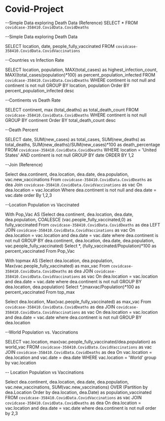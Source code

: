 # Covid-Project

--Simple Data exploring Death Data (Reference)
SELECT * 
FROM `covidcase-358410.CovidData.CovidDeaths`

--Simple Data exploring Death Data

SELECT location, date, people_fully_vaccinated
FROM `covidcase-358410.CovidData.CovidVaccinations`

--Countries vs Infection Rate

SELECT location, population, MAX(total_cases) as highest_infection_count, MAX((total_cases/population)*100) as percent_population_infected
FROM `covidcase-358410.CovidData.CovidDeaths`
WHERE continent is not null
and continent is not null
GROUP BY location, population 
Order BY percent_population_infected desc


--Continents vs Death Rate

SELECT continent, max (total_deaths) as total_death_count
FROM `covidcase-358410.CovidData.CovidDeaths`
WHERE continent is not null
GROUP BY continent
Order BY total_death_count desc

--Death Percent 

SELECT date, SUM(new_cases) as total_cases, SUM(new_deaths) as total_deaths, SUM(new_deaths)/SUM(new_cases)*100 as death_percentage
FROM `covidcase-358410.CovidData.CovidDeaths`
WHERE location = 'United States'
AND continent is not null
GROUP BY date
ORDER BY 1,2
 
--Join (Reference)

Select dea.continent, dea.location, dea.date, dea.population, vac.new_vaccinations
From `covidcase-358410.CovidData.CovidDeaths` as dea
Join `covidcase-358410.CovidData.CovidVaccinations` as vac
On dea.location = vac.location
Where dea.continent is not null
and dea.date = vac.date
order By 1,2,3

--Location Population vs Vaccinated

With Pop_Vac AS (Select dea.continent, dea.location, dea.date, dea.population, COALESCE (vac.people_fully_vaccinated,0) as fully_vaccinated 
From `covidcase-358410.CovidData.CovidDeaths` as dea
LEFT JOIN `covidcase-358410.CovidData.CovidVaccinations` as vac
	On dea.location = vac.location
	and dea.date = vac.date
where dea.continent is not null
GROUP BY dea.continent, dea.location, dea.date, dea.population, vac.people_fully_vaccinated)
Select *, (fully_vaccinated/Population)*100 as percent_vaccinated
From Pop_Vac


With topmax AS (Select dea.location, dea.population, Max(vac.people_fully_vaccinated) as max_vac
From `covidcase-358410.CovidData.CovidDeaths` as dea
JOIN `covidcase-358410.CovidData.CovidVaccinations` as vac
	On dea.location = vac.location
	and dea.date = vac.date
where dea.continent is not null
GROUP BY  dea.location, dea.population)
Select *,(maxvac/Population)*100 as percent_vaccinated
From top_max

Select dea.location, Max(vac.people_fully_vaccinated) as max_vac
From `covidcase-358410.CovidData.CovidDeaths` as dea
JOIN `covidcase-358410.CovidData.CovidVaccinations` as vac
	On dea.location = vac.location
	and dea.date = vac.date
where dea.continent is not null
GROUP BY  dea.location

--World Population vs. Vaccinations 

SELECT vac.location, max(vac.people_fully_vaccinated/dea.population) as world_vac
FROM `covidcase-358410.CovidData.CovidVaccinations` as vac
JOIN `covidcase-358410.CovidData.CovidDeaths` as dea
  On vac.location = dea.location
	and vac.date = dea.date
WHERE vac.location = 'World'
group by vac.location

-- Location Population vs Vaccinations 

Select dea.continent, dea.location, dea.date, dea.population, vac.new_vaccinations, SUM(vac.new_vaccinations) OVER (Partition by dea.Location Order by dea.location, dea.Date) as population_vaccinated
FROM `covidcase-358410.CovidData.CovidVaccinations` as vac
JOIN `covidcase-358410.CovidData.CovidDeaths` as dea
	On dea.location = vac.location
	and dea.date = vac.date
where dea.continent is not null 
order by 2,3

